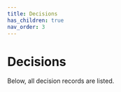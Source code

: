 ```yaml
---
title: Decisions
has_children: true
nav_order: 3
---
```

# Decisions

Below, all decision records are listed.
